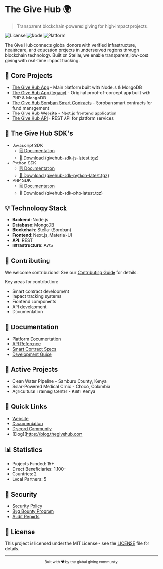 # The Give Hub 🌍

> Transparent blockchain-powered giving for high-impact projects.

![License](https://img.shields.io/badge/license-MIT-blue.svg)
![Node](https://img.shields.io/badge/node-%3E%3D18.0.0-green.svg)
![Platform](https://img.shields.io/badge/platform-Stellar-00ced1.svg)

The Give Hub connects global donors with verified infrastructure, healthcare, and education projects in underserved regions through blockchain technology. Built on Stellar, we enable transparent, low-cost giving with real-time impact tracking.

## 🚀 Core Projects

- [The Give Hub App](https://github.com/thegivehub/app2) - Main platform built with Node.js & MongoDB
- [The Give Hub App (legacy)](https://github.com/thegivehub/app) - Original proof-of-concept app built with PHP & MongoDB
- [The Give Hub Soroban Smart Contracts](https://github.com/thegivehub/smartcontracts) - Soroban smart contracts for fund management
- [The Give Hub Website](https://github.com/thegivehub/site) - Next.js frontend application
- [The Give Hub API](https://github.com/thegivehub/api) - REST API for platform services

## 🧩 The Give Hub SDK's

- Javascript SDK
  - [🗒️ Documentation](https://thegivehub.com/sdk/js)
  - [📂 Download (givehub-sdk-js-latest.tgz)](https://thegivehub.com/sdk/givehub-sdk-js-latest.tgz)
- Python SDK
  - [🗒️ Documentation](https://thegivehub.com/sdk/python)
  - [📂 Download (givehub-sdk-python-latest.tgz)](https://thegivehub.com/sdk/givehub-sdk-python-latest.tgz)
- PHP SDK
  - [🗒️ Documentation](https://thegivehub.com/sdk/php)
  - [📂 Download (givehub-sdk-php-latest.tgz)](https://thegivehub.com/sdk/givehub-sdk-php-latest.tgz)

## 💡 Technology Stack

- **Backend**: Node.js
- **Database**: MongoDB
- **Blockchain**: Stellar (Soroban)
- **Frontend**: Next.js, Material-UI
- **API**: REST
- **Infrastructure**: AWS

## 🤝 Contributing

We welcome contributions! See our [Contributing Guide](CONTRIBUTING.md) for details.

Key areas for contribution:
- Smart contract development
- Impact tracking systems
- Frontend components
- API development
- Documentation

## 📘 Documentation

- [Platform Documentation](docs/platform.md)
- [API Reference](docs/api.md)
- [Smart Contract Specs](docs/contracts.md)
- [Development Guide](docs/development.md)

## 🌟 Active Projects

- Clean Water Pipeline - Samburu County, Kenya
- Solar-Powered Medical Clinic - Chocó, Colombia
- Agricultural Training Center - Kilifi, Kenya

## 🔗 Quick Links

- [Website](https://thegivehub.com)
- [Documentation](https://docs.thegivehub.com)
- [Discord Community](https://discord.gg/thegivehub)
- [Blog](https://blog.thegivehub.com

## 📊 Statistics

- Projects Funded: 15+
- Direct Beneficiaries: 1,100+
- Countries: 2
- Local Partners: 5

## 🔐 Security

- [Security Policy](SECURITY.md)
- [Bug Bounty Program](SECURITY.md#bounty)
- [Audit Reports](docs/audits)

## 📜 License

This project is licensed under the MIT License - see the [LICENSE](LICENSE) file for details.

---

<div align="center">
  <sub>Built with ❤️ by the global giving community.</sub>
</div>
